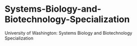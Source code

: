 # Systems-Biology-and-Biotechnology-Specialization
University of Washington: Systems Biology and Biotechnology Specialization
